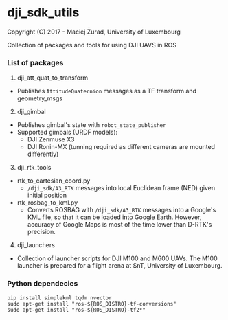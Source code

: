# dji_sdk_utils
Copyright (C) 2017 - Maciej Żurad, University of Luxembourg

Collection of packages and tools for using DJI UAVS in ROS

### List of packages

1. dji_att_quat_to_transform
  * Publishes `AttitudeQuaternion` messages as a TF transform and geometry_msgs
2. dji_gimbal
  * Publishes gimbal's state with `robot_state_publisher`
  * Supported gimbals (URDF models):
    * DJI Zenmuse X3
    * DJI Ronin-MX (tunning required as different cameras are mounted differently)
3. dji_rtk_tools
  * rtk_to_cartesian_coord.py
    * `/dji_sdk/A3_RTK` messages into local Euclidean frame (NED) given initial position
  * rtk_rosbag_to_kml.py
    * Converts ROSBAG with `/dji_sdk/A3_RTK` messages into a Google's KML file, so that
      it can be loaded into Google Earth. However, accuracy of Google Maps is most of the time
      lower than D-RTK's precision.
4. dji_launchers
  * Collection of launcher scripts for DJI M100 and M600 UAVs. The M100 launcher is prepared for a flight arena at SnT, University of Luxembourg.

### Python dependecies

```
pip install simplekml tqdm nvector
sudo apt-get install "ros-${ROS_DISTRO}-tf-conversions"
sudo apt-get install "ros-${ROS_DISTRO}-tf2*"
```